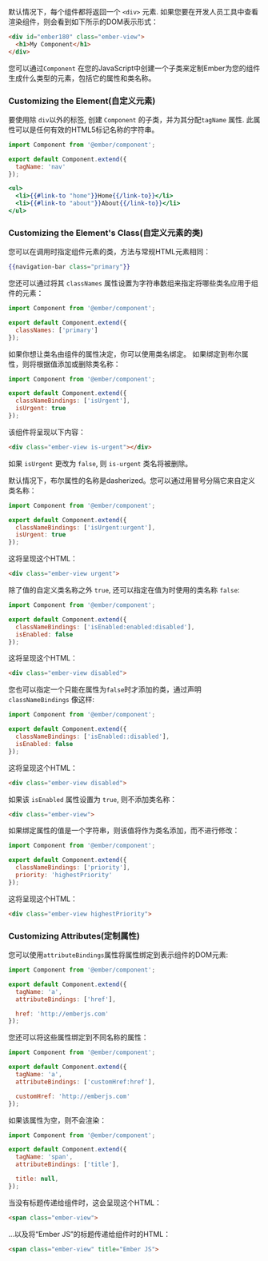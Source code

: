 默认情况下，每个组件都将返回一个 `<div>` 元素. 如果您要在开发人员工具中查看渲染组件，则会看到如下所示的DOM表示形式：

```html
<div id="ember180" class="ember-view">
  <h1>My Component</h1>
</div>
```

您可以通过`Component` 在您的JavaScript中创建一个子类来定制Ember为您的组件生成什么类型​​的元素，包括它的属性和类名称。

### Customizing the Element(自定义元素)

要使用除 `div`以外的标签, 创建 `Component` 的子类，并为其分配`tagName` 属性. 此属性可以是任何有效的HTML5标记名称的字符串。

```app/components/navigation-bar.js
import Component from '@ember/component';

export default Component.extend({
  tagName: 'nav'
});
```

```app/templates/components/navigation-bar.hbs
<ul>
  <li>{{#link-to "home"}}Home{{/link-to}}</li>
  <li>{{#link-to "about"}}About{{/link-to}}</li>
</ul>
```

### Customizing the Element's Class(自定义元素的类)

您可以在调用时指定组件元素的类，方法与常规HTML元素相同：

```hbs
{{navigation-bar class="primary"}}
```

您还可以通过将其 `classNames` 属性设置为字符串数组来指定将哪些类名应用于组件的元素：

```app/components/navigation-bar.js
import Component from '@ember/component';

export default Component.extend({
  classNames: ['primary']
});
```

如果你想让类名由组件的属性决定，你可以使用类名绑定。 如果绑定到布尔属性，则将根据值添加或删除类名称：

```app/components/todo-item.js
import Component from '@ember/component';

export default Component.extend({
  classNameBindings: ['isUrgent'],
  isUrgent: true
});
```

该组件将呈现以下内容：

```html
<div class="ember-view is-urgent"></div>
```

如果 `isUrgent` 更改为 `false`, 则 `is-urgent` 类名将被删除。

默认情况下，布尔属性的名称是dasherized。您可以通过用冒号分隔它来自定义类名称：

```app/components/todo-item.js
import Component from '@ember/component';

export default Component.extend({
  classNameBindings: ['isUrgent:urgent'],
  isUrgent: true
});
```

这将呈现这个HTML：

```html
<div class="ember-view urgent">
```

除了值的自定义类名称之外 `true`, 还可以指定在值为时使用的类名称 `false`:

```app/components/todo-item.js
import Component from '@ember/component';

export default Component.extend({
  classNameBindings: ['isEnabled:enabled:disabled'],
  isEnabled: false
});
```

这将呈现这个HTML：

```html
<div class="ember-view disabled">
```

您也可以指定一个只能在属性为`false`时才添加的类，通过声明 `classNameBindings` 像这样:

```app/components/todo-item.js
import Component from '@ember/component';

export default Component.extend({
  classNameBindings: ['isEnabled::disabled'],
  isEnabled: false
});
```

这将呈现这个HTML：

```html
<div class="ember-view disabled">
```

如果该 `isEnabled` 属性设置为 `true`, 则不添加类名称：

```html
<div class="ember-view">
```

如果绑定属性的值是一个字符串，则该值将作为类名添加，而不进行修改：

```app/components/todo-item.js
import Component from '@ember/component';

export default Component.extend({
  classNameBindings: ['priority'],
  priority: 'highestPriority'
});
```

这将呈现这个HTML：

```html
<div class="ember-view highestPriority">
```

### Customizing Attributes(定制属性)

您可以使用`attributeBindings`属性将属性绑定到表示组件的DOM元素:

```app/components/link-item.js
import Component from '@ember/component';

export default Component.extend({
  tagName: 'a',
  attributeBindings: ['href'],

  href: 'http://emberjs.com'
});
```

您还可以将这些属性绑定到不同名称的属性：

```app/components/link-item.js
import Component from '@ember/component';

export default Component.extend({
  tagName: 'a',
  attributeBindings: ['customHref:href'],

  customHref: 'http://emberjs.com'
});
```

如果该属性为空，则不会渲染：

```app/components/link-item.js
import Component from '@ember/component';

export default Component.extend({
  tagName: 'span',
  attributeBindings: ['title'],

  title: null,
});
```
当没有标题传递给组件时，这会呈现这个HTML：

```html
<span class="ember-view">
```

...以及将“Ember JS”的标题传递给组件时的HTML：

```html
<span class="ember-view" title="Ember JS">
```
